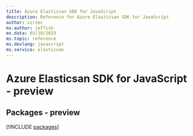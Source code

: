 ```yaml
---
title: Azure Elasticsan SDK for JavaScript
description: Reference for Azure Elasticsan SDK for JavaScript
author: xirzec
ms.author: jeffish
ms.data: 03/18/2023
ms.topic: reference
ms.devlang: javascript
ms.service: elasticsan
---
```

# Azure Elasticsan SDK for JavaScript - preview
## Packages - preview
[!INCLUDE [packages](elasticsan-index.md)]